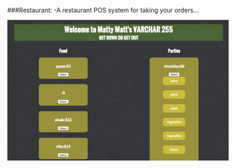 ###Restaurant:
  -A restaurant POS system for taking your orders...


  ![Screen Shot](/screenshot.png)
